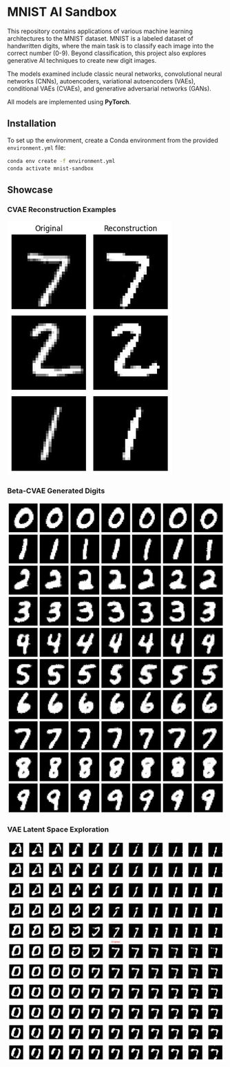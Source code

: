 # MNIST AI Sandbox

This repository contains applications of various machine learning architectures to the MNIST dataset. MNIST is a labeled dataset of handwritten digits, where the main task is to classify each image into the correct number (0-9). Beyond classification, this project also explores generative AI techniques to create new digit images.

The models examined include classic neural networks, convolutional neural networks (CNNs), autoencoders, variational autoencoders (VAEs), conditional VAEs (CVAEs), and generative adversarial networks (GANs).

All models are implemented using **PyTorch**.

## Installation

To set up the environment, create a Conda environment from the provided `environment.yml` file:

```bash
conda env create -f environment.yml
conda activate mnist-sandbox
```

## Showcase

### CVAE Reconstruction Examples

![CVAE Reconstruction](image/cvae/reconstruction.jpg)

### Beta-CVAE Generated Digits

![Beta-CVAE Generated Samples](image/betacvae/sample.jpg)

### VAE Latent Space Exploration

![VAE Latent Space Exploration](image/vae/latent.jpg)
